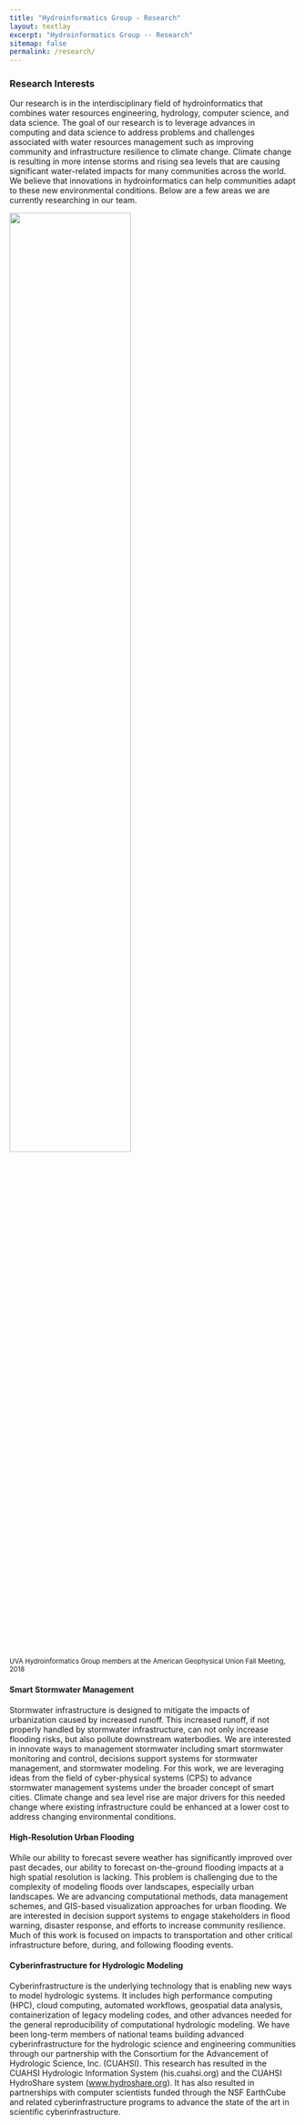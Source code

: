 ```yaml
---
title: "Hydroinformatics Group - Research"
layout: textlay
excerpt: "Hydroinformatics Group -- Research"
sitemap: false
permalink: /research/
---
```


### Research Interests

Our research is in the interdisciplinary field of hydroinformatics that combines water resources engineering, hydrology, computer science, and data science. The goal of our research is to leverage advances in computing and data science to address problems and challenges associated with water resources management such as improving community and infrastructure resilience to climate change. Climate change is resulting in more intense storms and rising sea levels that are causing significant water-related impacts for many communities across the world. We believe that innovations in hydroinformatics can help communities adapt to these new environmental conditions. Below are a few areas we are currently researching in our team.

<img src="{{ site.url }}{{ site.baseurl }}/images/slider/AGU_2018.jpg" width="65%"><br />
<small>UVA Hydroinformatics Group members at the American Geophysical Union Fall Meeting, 2018</small>

#### Smart Stormwater Management

Stormwater infrastructure is designed to mitigate the impacts of urbanization caused by increased runoff. This increased runoff, if not properly handled by stormwater infrastructure, can not only increase flooding risks, but also pollute downstream waterbodies. We are interested in innovate ways to management stormwater including smart stormwater monitoring and control, decisions support systems for stormwater management, and stormwater modeling. For this work, we are leveraging ideas from the field of cyber-physical systems (CPS) to advance stormwater management systems under the broader concept of smart cities. Climate change and sea level rise are major drivers for this needed change where existing infrastructure could be enhanced at a lower cost to address changing environmental conditions.   

#### High-Resolution Urban Flooding

While our ability to forecast severe weather has significantly improved over past decades, our ability to forecast on-the-ground flooding impacts at a high spatial resolution is lacking. This problem is challenging due to the complexity of modeling floods over landscapes, especially urban landscapes. We are advancing computational methods, data management schemes, and GIS-based visualization approaches for urban flooding. We are interested in decision support systems to engage stakeholders in flood warning, disaster response, and efforts to increase community resilience. Much of this work is focused on impacts to transportation and other critical infrastructure before, during, and following flooding events.

#### Cyberinfrastructure for Hydrologic Modeling

Cyberinfrastructure is the underlying technology that is enabling new ways to model hydrologic systems. It includes high performance computing (HPC), cloud computing, automated workflows, geospatial data analysis, containerization of legacy modeling codes, and other advances needed for the general reproducibility of computational hydrologic modeling. We have been long-term members of national teams building advanced cyberinfrastructure for the hydrologic science and engineering communities through our partnership with the Consortium for the Advancement of Hydrologic Science, Inc. (CUAHSI). This research has resulted in the CUAHSI Hydrologic Information System (his.cuahsi.org) and the CUAHSI HydroShare system (www.hydroshare.org). It has also resulted in partnerships with computer scientists funded through the NSF EarthCube and related cyberinfrastructure programs to advance the state of the art in scientific cyberinfrastructure.

